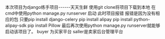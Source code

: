 本次项目为django练手项目------天天生鲜
使用git clone将项目下载到本地
在cmd中使用python manage.py runserver 启动
此时项目报错 报错是因为没有相应的包 
只要pip install django-celery
    pip install alipay
    pip install python-alipay-sdk
    pip install Pillow
最后再次使用python manage.py runserver就能够启动该项目了。
buyer 为买家平台
saller是卖家后台管理平台
